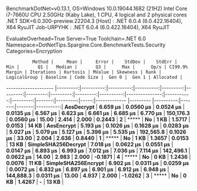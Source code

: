 
BenchmarkDotNet=v0.13.1, OS=Windows 10.0.19044.1682 (21H2)
Intel Core i7-7660U CPU 2.50GHz (Kaby Lake), 1 CPU, 4 logical and 2 physical cores
.NET SDK=6.0.300-preview.22204.3
  [Host]     : .NET 6.0.4 (6.0.422.16404), X64 RyuJIT
  Job-URPYHK : .NET 6.0.4 (6.0.422.16404), X64 RyuJIT

EvaluateOverhead=True  Server=True  Toolchain=.NET 6.0  
Namespace=DotNetTips.Spargine.Core.BenchmarkTests.Security  Categories=Encryption  

              Method |     Mean |     Error |    StdDev |    StdErr |      Min |       Q1 |   Median |       Q3 |      Max |      Op/s | CI99.9% Margin | Iterations | Kurtosis | MValue | Skewness | Rank | LogicalGroup | Baseline | Code Size |  Gen 0 |  Gen 1 | Allocated |
-------------------- |---------:|----------:|----------:|----------:|---------:|---------:|---------:|---------:|---------:|----------:|---------------:|-----------:|---------:|-------:|---------:|-----:|------------- |--------- |----------:|-------:|-------:|----------:|
          **AesDecrypt** | **6.659 μs** | **0.0560 μs** | **0.0524 μs** | **0.0135 μs** | **6.567 μs** | **6.623 μs** | **6.661 μs** | **6.685 μs** | **6.770 μs** | **150,176.3** |      **0.0560 μs** |      **15.00** |    **2.414** |  **2.000** |   **0.2443** |    **2** |            ***** |       **No** |      **1 KB** | **1.5717** | **0.0153** |     **14 KB** |
          **AesEncrypt** | **5.193 μs** | **0.1026 μs** | **0.1628 μs** | **0.0283 μs** | **5.027 μs** | **5.079 μs** | **5.127 μs** | **5.396 μs** | **5.535 μs** | **192,565.8** |      **0.1026 μs** |      **33.00** |    **2.004** |  **2.636** |   **0.8440** |    **1** |            ***** |       **No** |      **1 KB** | **1.3657** | **0.0153** |     **13 KB** |
 **SimpleSHA256Decrypt** | **7.018 μs** | **0.0622 μs** | **0.0551 μs** | **0.0147 μs** | **6.893 μs** | **6.993 μs** | **7.012 μs** | **7.036 μs** | **7.114 μs** | **142,496.1** |      **0.0622 μs** |      **14.00** |    **2.983** |  **2.000** |  **-0.1871** |    **4** |            ***** |       **No** |      **0 KB** | **1.2436** | **0.0076** |     **11 KB** |
 **SimpleSHA256Encrypt** | **6.902 μs** | **0.0311 μs** | **0.0259 μs** | **0.0072 μs** | **6.832 μs** | **6.897 μs** | **6.901 μs** | **6.912 μs** | **6.948 μs** | **144,888.3** |      **0.0311 μs** |      **13.00** |    **4.937** |  **2.000** |  **-1.0262** |    **3** |            ***** |       **No** |      **0 KB** | **1.4267** |      **-** |     **13 KB** |
